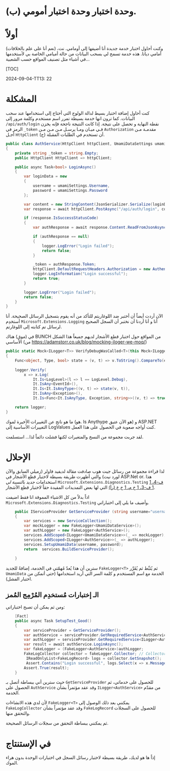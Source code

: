 # (ب) وحدة اختبار وحدة اختبار أمومي.

# أولاً

(نعم أنا على علم بالخلافات) وكنت أحاول اختبار خدمة جديدة أنا أضيفها إلى أومامي. نت، أمامي دياتا. هذه خدمة تسمح لي بسحب البيانات من حالة أميامي الخاصة بي لأستخدمها في أشياء مثل تصنيف المواقع حسب الشعبية...

[TOC]

<!--category-- xUnit, ASP.NET Core -->
<datetime class="hidden">2024-09-04-TT13: 22</datetime>

# المشكلة

كنت أحاول إضافة اختبار بسيط لدالة الولوج التي أحتاج إلى استخدامها عند سحب البيانات.
كما ترون انها خدمة بسيطة تمرر اسم مستخدم وكلمة مرور إلى `/api/auth/login` نقطة النهاية و تحصل على نتيجة. إذا كانت النتيجة ناجحة فإنه يخزن الرمز في `_token` فـي ميـان ومـا يرسـل مـن مـن مـن `Authorization` مقدمـة مـن أجـل `HttpClient` (ج) أن تستخدم في الطلبات المقبلة.

```csharp
public class AuthService(HttpClient httpClient, UmamiDataSettings umamiSettings, ILogger<AuthService> logger)
{
    private string _token = string.Empty;
    public HttpClient HttpClient => httpClient;

    public async Task<bool> LoginAsync()
    {
        var loginData = new
        {
            username = umamiSettings.Username,
            password = umamiSettings.Password
        };

        var content = new StringContent(JsonSerializer.Serialize(loginData), Encoding.UTF8, "application/json");
        var response = await httpClient.PostAsync("/api/auth/login", content);

        if (response.IsSuccessStatusCode)
        {
            var authResponse = await response.Content.ReadFromJsonAsync<AuthResponse>();

            if (authResponse == null)
            {
                logger.LogError("Login failed");
                return false;
            }

            _token = authResponse.Token;
            httpClient.DefaultRequestHeaders.Authorization = new AuthenticationHeaderValue("Bearer", _token);
            logger.LogInformation("Login successful");
            return true;
        }

        logger.LogError("Login failed");
        return false;
    }
}
```

الآن أردت أيضاً أن أختبر ضد اللوغاريتم للتأكد من أنه يقوم بتسجيل الرسائل الصحيحة. أنا أستخدِم `Microsoft.Extensions.Logging` أنا و أنا أردنا أن نختبر أن السجل الصحيح لرسائل تم كتابته إلى اللوغارتم.

في (موق) هناك BUNCH من المواقع حول اختبار قطع الأشجار لديهم جميعاً هذا الشكل الأساسي (من https://adamstorr.co.uk/blog/mocking-iloger-we-moq/)

```csharp
public static Mock<ILogger<T>> VerifyDebugWasCalled<T>(this Mock<ILogger<T>> logger, string expectedMessage)
{
    Func<object, Type, bool> state = (v, t) => v.ToString().CompareTo(expectedMessage) == 0;
    
    logger.Verify(
        x => x.Log(
            It.Is<LogLevel>(l => l == LogLevel.Debug),
            It.IsAny<EventId>(),
            It.Is<It.IsAnyType>((v, t) => state(v, t)),
            It.IsAny<Exception>(),
            It.Is<Func<It.IsAnyType, Exception, string>>((v, t) => true)));

    return logger;
}
```

ما هو ناتج عن التغييرات الأخيرة لموك (هو. Is Anythype هو الآن عتيق) و ASP.NET التغييرات الأساسية إلى LogValues كنت أواجه صعوبة في الحصول على هذا العمل.

لقد جربت مجموعة من النسخ والمتغيرات لكنها فشلت دائماً لذا... استسلمت.

# الإحلال

لذا قراءة مجموعة من رسائل جيت هوب صادفت مقالة لديفيد فاولر (زميلي السابق والآن لورد نيت) والتي أظهرت طريقة بسيطة لاختبار قطع الأشجار في ASP.Net or.
هذا استخدامات *جديد بالنسبة لي* `Microsoft.Extensions.Diagnostics.Testing` [1 ف-4، 1 ف-3، 1 خ م، 1 خ ع (رأ)](https://github.com/dotnet/extensions/tree/main/src/Libraries/Microsoft.Extensions.Diagnostics.Testing) التي لها بعض التمديدات المفيدة حقاً لاختبار قطع الأشجار.

اذاً بدلاً من كل الاشياء المموقة انا فقط اضيفت `Microsoft.Extensions.Diagnostics.Testing` وأضيف ما يلي إلى اختباراتي.

```csharp
    public IServiceProvider GetServiceProvider (string username="username", string password="password")
    {
        var services = new ServiceCollection();
        var mockLogger = new FakeLogger<UmamiDataService>();
        var authLogger = new FakeLogger<AuthService>();
        services.AddScoped<ILogger<UmamiDataService>>(_ => mockLogger);
        services.AddScoped<ILogger<AuthService>>(_ => authLogger);
        services.SetupUmamiData(username, password);
        return  services.BuildServiceProvider();
        
    }
```

سترين أن هذا يُعدّ مُهمّتي في الخدمة، إضافةً للجديد `FakeLogger<T>` ثم يُثبِّط ثم يُقَرِّر `UmamiData` الخدمة مع اسم المستخدم و كلمة السر التي أريد استخدامها (حتى أتمكن من اختبار الفشل).

## الـ إختبارات مُستخدِم المُرْمِج المُمز

ومن ثم يمكن أن تصبح اختباراتي:

```csharp
    [Fact]
    public async Task SetupTest_Good()
    {
        var serviceProvider = GetServiceProvider();
        var authService = serviceProvider.GetRequiredService<AuthService>();
        var authLogger = serviceProvider.GetRequiredService<ILogger<AuthService>>();
        var result = await authService.LoginAsync();
        var fakeLogger = (FakeLogger<AuthService>)authLogger;
        FakeLogCollector collector = fakeLogger.Collector; // Collector allows you to access the captured logs
         IReadOnlyList<FakeLogRecord> logs = collector.GetSnapshot();
         Assert.Contains("Login successful", logs.Select(x => x.Message));
        Assert.True(result);
    }
```

حيث سترين أني ببساطة أتصل بـ `GetServiceProvider` للحصول على خدماتي، ثم الحصول على `AuthService` وقد عقد مؤتمراً بشأن `ILogger<AuthService>` من مقدّم الخدمة.

لأن لدي هذه الانشاءات `FakeLogger<T>` يمكنني بعد ذلك الوصول إلى `FakeLogCollector` وقد عقد مؤتمراً بشأن `FakeLogRecord` للحصول على السجلات والتحقق منها.

ثم يمكنني ببساطة التحقق من سجلات الرسائل الصحيحة.

# في الإستنتاج

إذاً ها هو لديك، طريقة بسيطة لاختبار رسائل السجل في اختبارات الوحدة بدون هراء الموك.